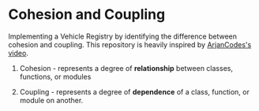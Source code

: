 # Cohesion and Coupling

Implementing a Vehicle Registry by identifying the difference between cohesion and coupling.
This repository is heavily inspired by [ArjanCodes's video](https://www.youtube.com/watch?v=eiDyK_ofPPM).

1. Cohesion - represents a degree of **relationship** between classes, functions, or modules

2. Coupling - represents a degree of **dependence** of a class, function, or module on another.
